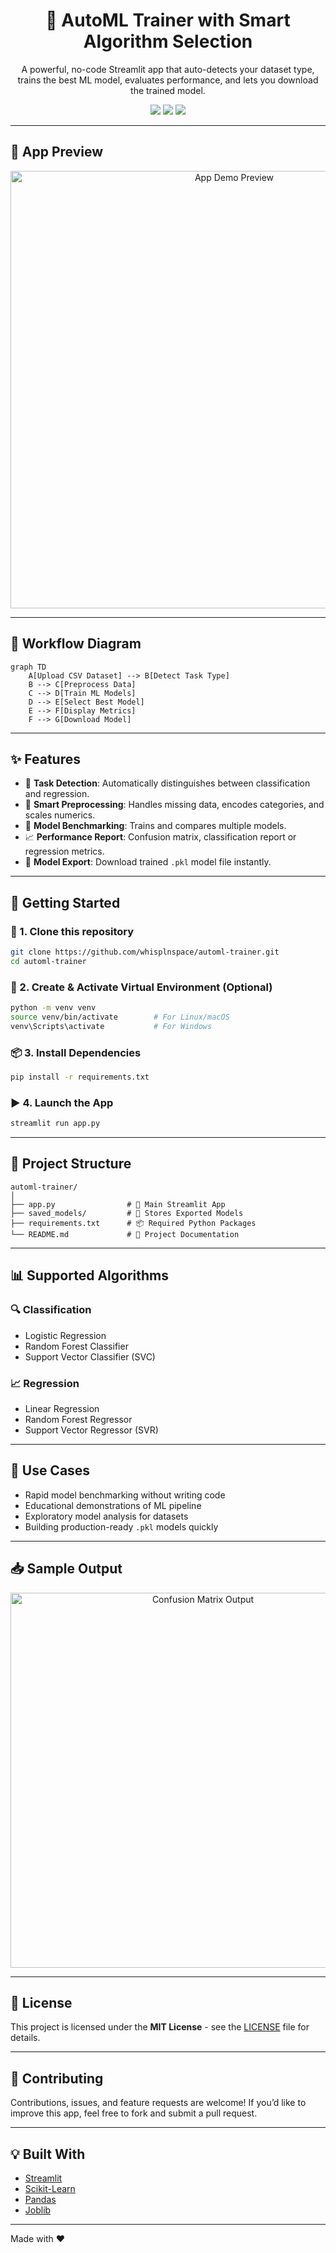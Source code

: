 <h1 align="center">🤖 AutoML Trainer with Smart Algorithm Selection</h1>

<p align="center">
  A powerful, no-code Streamlit app that auto-detects your dataset type, trains the best ML model, evaluates performance, and lets you download the trained model.
</p>

<p align="center">
  <img src="https://img.shields.io/badge/Framework-Streamlit-red?style=flat-square" />
  <img src="https://img.shields.io/badge/Scikit--Learn-AutoML-blue?style=flat-square" />
  <img src="https://img.shields.io/badge/Python-3.8+-yellow?style=flat-square" />
</p>

---

## 📸 App Preview

<p align="center">
  <img src="https://your-image-link.app-preview.gif" width="700" alt="App Demo Preview"/>
</p>

---

## 🧭 Workflow Diagram

```mermaid
graph TD
    A[Upload CSV Dataset] --> B[Detect Task Type]
    B --> C[Preprocess Data]
    C --> D[Train ML Models]
    D --> E[Select Best Model]
    E --> F[Display Metrics]
    F --> G[Download Model]

````

---

## ✨ Features

* 🧠 **Task Detection**: Automatically distinguishes between classification and regression.
* 🧹 **Smart Preprocessing**: Handles missing data, encodes categories, and scales numerics.
* 🏁 **Model Benchmarking**: Trains and compares multiple models.
* 📈 **Performance Report**: Confusion matrix, classification report or regression metrics.
* 💾 **Model Export**: Download trained `.pkl` model file instantly.

---

## 🚀 Getting Started

### 🔧 1. Clone this repository

```bash
git clone https://github.com/whisplnspace/automl-trainer.git
cd automl-trainer
```

### 🧪 2. Create & Activate Virtual Environment (Optional)

```bash
python -m venv venv
source venv/bin/activate        # For Linux/macOS
venv\Scripts\activate           # For Windows
```

### 📦 3. Install Dependencies

```bash
pip install -r requirements.txt
```

### ▶️ 4. Launch the App

```bash
streamlit run app.py
```

---

## 📁 Project Structure

```
automl-trainer/
│
├── app.py                # 🚀 Main Streamlit App
├── saved_models/         # 💾 Stores Exported Models
├── requirements.txt      # 📦 Required Python Packages
└── README.md             # 📘 Project Documentation
```

---

## 📊 Supported Algorithms

### 🔍 Classification

* Logistic Regression
* Random Forest Classifier
* Support Vector Classifier (SVC)

### 📈 Regression

* Linear Regression
* Random Forest Regressor
* Support Vector Regressor (SVR)

---

## 📌 Use Cases

* Rapid model benchmarking without writing code
* Educational demonstrations of ML pipeline
* Exploratory model analysis for datasets
* Building production-ready `.pkl` models quickly

---

## 📥 Sample Output

<p align="center">
  <img src="https://your-image-link.confusion-matrix.png" width="600" alt="Confusion Matrix Output"/>
</p>

---

## 📝 License

This project is licensed under the **MIT License** - see the [LICENSE](LICENSE) file for details.

---

## 🙌 Contributing

Contributions, issues, and feature requests are welcome!
If you’d like to improve this app, feel free to fork and submit a pull request.

---

## 💡 Built With

* [Streamlit](https://streamlit.io/)
* [Scikit-Learn](https://scikit-learn.org/)
* [Pandas](https://pandas.pydata.org/)
* [Joblib](https://joblib.readthedocs.io/)

---

Made with ❤️ 


